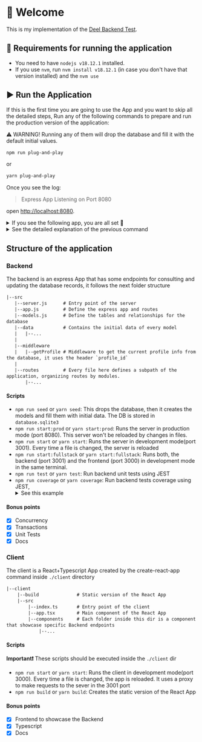 # 👋 Welcome

This is my implementation of the [Deel Backend Test](./REQUIREMENTS.md).

## 📜 Requirements for running the application

 - You need to have `nodejs v18.12.1` installed.
 - If you use `nvm`, run `nvm install v18.12.1` (in case you don't have that version installed) and the `nvm use`


## ▶️ Run the Application

If this is the first time you are going to use the App and you want to skip all the detailed steps,
Run any of the following commands to prepare and run the production version of the application:


⚠️ WARNING!
Running any of them will drop the database and fill it with the default initial values.

```bash
npm run plug-and-play
```

or

```bash
yarn plug-and-play
```

Once you see the log:
> Express App Listening on Port 8080

open [http://localhost:8080](http://localhost:8080).

<details>
  <summary>If you see the following app, you are all set 🚀 </summary>

![react-app](./docs-assets/react-app.png)

</details>

<details>
  <summary>See the detailed explanation of the previous command </summary>

### Commands that run with the `plug-and-play` command

1. `npm install`: This install all the packages needed by the backend
2. `cd client && npm install`: install the packages used by the frontend application (React App)
3. `cd client && npm run build`: Creates the static built version of the Frontend, the server will use the folder `./client/build` as the static site for the `/` route
4. `npm run seed`: This drops the database, then it creates the models and fill them with initial data. The DB is stored in `database.sqlite3`
5. `cross-env PORT=8080 node ./src/server.js`: This runs the server in the 8080 PORT

</details>

## Structure of the application

### Backend

The backend is an express App that has some endpoints for consulting and updating the database records,
it follows the next folder structure

```
|--src
   |--server.js      # Entry point of the server
   |--app.js         # Define the express app and routes
   |--models.js      # Define the tables and relationships for the database
   |--data           # Contains the initial data of every model
   |   |--...
   |
   |--middleware
   |   |--getProfile # Middleware to get the current profile info from the database, it uses the header `profile_id`
   |
   |--routes         # Every file here defines a subpath of the application, organizing routes by modules.
       |--...
```

#### Scripts

 - `npm run seed` or `yarn seed`:  This drops the database, then it creates the models and fill them with initial data. The DB is stored in `database.sqlite3`
 - `npm run start:prod` or `yarn start:prod`: Runs the server in production mode (port 8080). This server won't be reloaded by changes in files.
 - `npm run start` or `yarn start`: Runs the server in development mode(port 3001). Every time a file is changed, the server is reloaded
 - `npm run start:fullstack` or `yarn start:fullstack`: Runs both, the backend (port 3001) and the frontend (port 3000) in development mode in the same terminal.
 - `npm run test` or `yarn test`: Run backend unit tests using JEST
 - `npm run coverage` or `yarn coverage`: Run backend tests coverage using JEST, <details><summary> See this example</summary> ![coverage](./docs-assets/coverage.jpg) </details>
  
#### Bonus points

- [x] Concurrency
- [x] Transactions
- [x] Unit Tests
- [x] Docs

### Client

The client is a React+Typescript App created by the create-react-app command inside `./client` directory

```
|--client
    |--build              # Static version of the React App
    |--src
        |--index.ts       # Entry point of the client
        |--app.tsx        # Main component of the React App
        |--components     # Each folder inside this dir is a component that showcase specific Backend endpoints
            |--...
```

#### Scripts

**Important❗** These scripts should be executed inside the `./client` dir

 - `npm run start` or `yarn start`: Runs the client in development mode(port 3000). Every time a file is changed, the app is reloaded.
 It uses a proxy to make requests to the sever in the 3001 port
 - `npm run build` or `yarn build`: Creates the static version of the React App
  
#### Bonus points

- [x] Frontend to showcase the Backend
- [x] Typescript
- [x] Docs